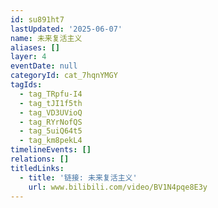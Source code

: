 ```yaml
---
id: su891ht7
lastUpdated: '2025-06-07'
name: 未来复活主义
aliases: []
layer: 4
eventDate: null
categoryId: cat_7hqnYMGY
tagIds:
  - tag_TRpfu-I4
  - tag_tJI1f5th
  - tag_VD3UVioQ
  - tag_RYrNofQS
  - tag_5uiQ64t5
  - tag_km8pekL4
timelineEvents: []
relations: []
titledLinks:
  - title: '链接: 未来复活主义'
    url: www.bilibili.com/video/BV1N4pqe8E3y
---
```


